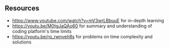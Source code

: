 ## Resources
- https://www.youtube.com/watch?v=mV3wrLBbuuE for in-depth learning
- https://youtu.be/M0tgJaQAo60 for summary and understanding of coding platform's time limits
- https://youtu.be/rq_rwnveh8s for problems on time complexity and solutions
